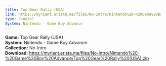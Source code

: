 ```yaml
---
title: Top Gear Rally (USA)
link: https://myrient.erista.me/files/No-Intro/Nintendo%20-%20Game%20Boy%20Advance/Top%20Gear%20Rally%20(USA).zip
type: single1
System: Nintendo - Game Boy Advance
---
```

<b>Game:</b> Top Gear Rally (USA)<br>
<b>System:</b> Nintendo - Game Boy Advance<br>
<b>Collection:</b> No-Intro<br>
<b>Download:</b> https://myrient.erista.me/files/No-Intro/Nintendo%20-%20Game%20Boy%20Advance/Top%20Gear%20Rally%20(USA).zip
